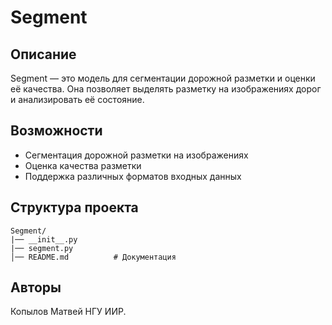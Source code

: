 # Segment

## Описание
Segment — это модель для сегментации дорожной разметки и оценки её качества. Она позволяет выделять разметку на изображениях дорог и анализировать её состояние.

## Возможности
- Сегментация дорожной разметки на изображениях
- Оценка качества разметки
- Поддержка различных форматов входных данных

## Структура проекта
```
Segment/
|── __init__.py 
|── segment.py   
│── README.md          # Документация
```

## Авторы
Копылов Матвей НГУ ИИР.

